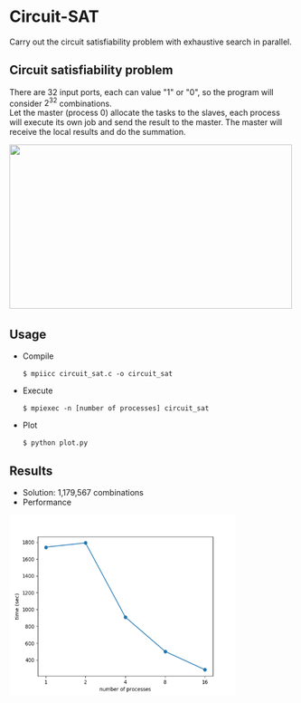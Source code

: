 # Circuit-SAT
Carry out the circuit satisfiability problem with exhaustive search in parallel.



## Circuit satisfiability problem

There are 32 input ports, each can value "1" or "0", so the program will consider $2^{32}$ combinations. <br>Let the master (process 0) allocate the tasks to the slaves, each process will execute its own job and send the result to the master. The master will receive the local results and do the summation. 



<img src="https://cs.calvin.edu/courses/cs/374/exercises/01/project/32-Bit-Circuit.png" width="500" height="290" />

## Usage

- Compile

  ```
  $ mpiicc circuit_sat.c -o circuit_sat
  ```

- Execute

  ```
  $ mpiexec -n [number of processes] circuit_sat
  ```

- Plot

  ```
  $ python plot.py
  ```

  

## Results

- Solution: 1,179,567 combinations
- Performance

<img src="https://github.com/chuang76/Circuit-SAT/blob/main/result.png?raw=true" width="400" height="320" />
